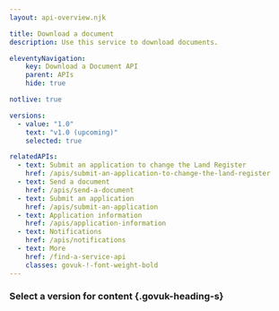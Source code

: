 ```yaml
---
layout: api-overview.njk

title: Download a document
description: Use this service to download documents.

eleventyNavigation:
    key: Download a Document API
    parent: APIs
    hide: true

notlive: true

versions:
  - value: "1.0"
    text: "v1.0 (upcoming)"
    selected: true

relatedAPIs:
  - text: Submit an application to change the Land Register
    href: /apis/submit-an-application-to-change-the-land-register 
  - text: Send a document
    href: /apis/send-a-document
  - text: Submit an application
    href: /apis/submit-an-application
  - text: Application information
    href: /apis/application-information
  - text: Notifications
    href: /apis/notifications
  - text: More
    href: /find-a-service-api
    classes: govuk-!-font-weight-bold
---
```


### Select a version for content {.govuk-heading-s}
